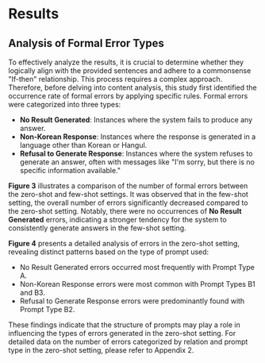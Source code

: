 # Results

## Analysis of Formal Error Types
To effectively analyze the results, it is crucial to determine whether they logically align with the provided sentences and adhere to a commonsense "If-then" relationship. This process requires a complex approach. Therefore, before delving into content analysis, this study first identified the occurrence rate of formal errors by applying specific rules. Formal errors were categorized into three types:

- **No Result Generated**: Instances where the system fails to produce any answer.
- **Non-Korean Response**: Instances where the response is generated in a language other than Korean or Hangul.
- **Refusal to Generate Response**: Instances where the system refuses to generate an answer, often with messages like "I'm sorry, but there is no specific information available."

**Figure 3** illustrates a comparison of the number of formal errors between the zero-shot and few-shot settings. It was observed that in the few-shot setting, the overall number of errors significantly decreased compared to the zero-shot setting. Notably, there were no occurrences of **No Result Generated** errors, indicating a stronger tendency for the system to consistently generate answers in the few-shot setting.

**Figure 4** presents a detailed analysis of errors in the zero-shot setting, revealing distinct patterns based on the type of prompt used:

- No Result Generated errors occurred most frequently with Prompt Type A.
- Non-Korean Response errors were most common with Prompt Types B1 and B3.
- Refusal to Generate Response errors were predominantly found with Prompt Type B2.

These findings indicate that the structure of prompts may play a role in influencing the types of errors generated in the zero-shot setting. For detailed data on the number of errors categorized by relation and prompt type in the zero-shot setting, please refer to Appendix 2.
